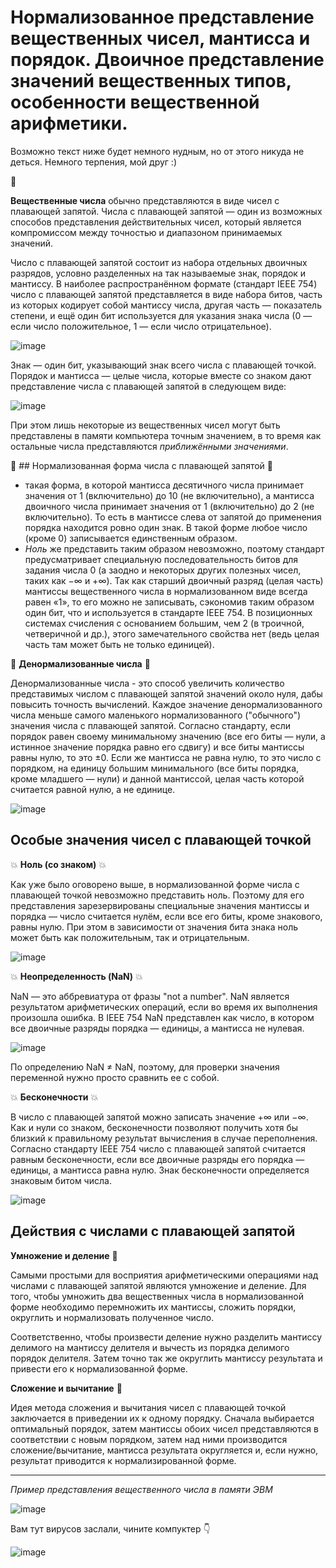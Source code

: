 # Нормализованное представление вещественных чисел, мантисса и порядок. Двоичное представление значений вещественных типов, особенности вещественной арифметики.

Возможно текст ниже будет немного нудным, но от этого никуда не деться. Немного терпения, мой друг :) 

:sparkling_heart:

**Вещественные числа** обычно представляются в виде чисел с плавающей запятой. Числа с плавающей запятой — один из возможных способов представления действительных чисел, который является компромиссом между точностью и диапазоном принимаемых значений. 

Число с плавающей запятой состоит из набора отдельных двоичных разрядов, условно разделенных на так называемые знак, порядок и мантиссу. В наиболее распространённом формате (стандарт IEEE 754) число с плавающей запятой представляется в виде набора битов, часть из которых кодирует собой мантиссу числа, другая часть — показатель степени, и ещё один бит используется для указания знака числа (0 — если число положительное, 1 — если число отрицательное).

![image](https://user-images.githubusercontent.com/101891316/163397930-b4f7f71b-2eb8-47d7-924e-083ab1f60ea8.png)

Знак — один бит, указывающий знак всего числа с плавающей точкой. Порядок и мантисса — целые числа, которые вместе со знаком дают представление числа с плавающей запятой в следующем виде:

![image](https://user-images.githubusercontent.com/101891316/163397641-4b3a9138-d4e4-4a8e-8ad7-47e8fe608454.png)

При этом лишь некоторые из вещественных чисел могут быть представлены в памяти компьютера точным значением, в то время как остальные числа представляются *приближёнными значениями*.

:star2: ## Нормализованная форма числа с плавающей запятой :star2:
- такая форма, в которой мантисса десятичного числа принимает значения от 1 (включительно) до 10 (не включительно), а мантисса двоичного числа принимает значения от 1 (включительно) до 2 (не включительно). То есть в мантиссе слева от запятой до применения порядка находится ровно один знак. В такой форме любое число (кроме 0) записывается единственным образом. 
- *Ноль* же представить таким образом невозможно, поэтому стандарт предусматривает специальную последовательность битов для задания числа 0 (а заодно и некоторых других полезных чисел, таких как −∞ и +∞). Так как старший двоичный разряд (целая часть) мантиссы вещественного числа в нормализованном виде всегда равен «1», то его можно не записывать, сэкономив таким образом один бит, что и используется в стандарте IEEE 754. В позиционных системах счисления с основанием большим, чем 2 (в троичной, четверичной и др.), этого замечательного свойства нет (ведь целая часть там может быть не только единицей).

:star2: **Денормализованные числа** :star2:

Денормализованные числа - это способ увеличить количество представимых числом с плавающей запятой значений около нуля, дабы повысить точность вычислений. Каждое значение денормализованного числа меньше самого маленького нормализованного ("обычного") значения числа с плавающей запятой. Согласно стандарту, если порядок равен своему минимальному значению (все его биты — нули, а истинное значение порядка равно его сдвигу) и все биты мантиссы равны нулю, то это ±0. Если же мантисса не равна нулю, то это число с порядком, на единицу большим минимального (все биты порядка, кроме младшего — нули) и данной мантиссой, целая часть которой считается равной нулю, а не единице.

![image](https://user-images.githubusercontent.com/101891316/163407788-98db775b-f930-40fb-8608-32d97a0f6448.png)

## Особые значения чисел с плавающей точкой

:boom: **Ноль (со знаком)** :boom:

Как уже было оговорено выше, в нормализованной форме числа с плавающей точкой невозможно представить ноль. Поэтому для его представления зарезервированы специальные значения мантиссы и порядка — число считается нулём, если все его биты, кроме знакового, равны нулю. При этом в зависимости от значения бита знака ноль может быть как положительным, так и отрицательным.

![image](https://user-images.githubusercontent.com/101891316/163408345-d753f925-fcf2-4a8a-9193-78bdb8bc47eb.png)

:boom: **Неопределенность (NaN)** :boom:

NaN — это аббревиатура от фразы "not a number". NaN является результатом арифметических операций, если во время их выполнения произошла ошибка. В IEEE 754 NaN представлен как число, в котором все двоичные разряды порядка — единицы, а мантисса не нулевая.

![image](https://user-images.githubusercontent.com/101891316/163408865-98604078-226d-4b2b-bf25-535edb51ba3b.png)

По определению NaN ≠ NaN, поэтому, для проверки значения переменной нужно просто сравнить ее с собой.

:boom: **Бесконечности** :boom:

В число с плавающей запятой можно записать значение +∞ или −∞. Как и нули со знаком, бесконечности позволяют получить хотя бы близкий к правильному результат вычисления в случае переполнения. Согласно стандарту IEEE 754 число с плавающей запятой считается равным бесконечности, если все двоичные разряды его порядка — единицы, а мантисса равна нулю. Знак бесконечности определяется знаковым битом числа.

![image](https://user-images.githubusercontent.com/101891316/163409251-6ab148ee-caae-483c-bb89-9ddbf4e66d71.png)

## Действия с числами с плавающей запятой

**Умножение и деление** :cop:

Самыми простыми для восприятия арифметическими операциями над числами с плавающей запятой являются умножение и деление. Для того, чтобы умножить два вещественных числа в нормализованной форме необходимо перемножить их мантиссы, сложить порядки, округлить и нормализовать полученное число.

Соответственно, чтобы произвести деление нужно разделить мантиссу делимого на мантиссу делителя и вычесть из порядка делимого порядок делителя. Затем точно так же округлить мантиссу результата и привести его к нормализованной форме.

**Сложение и вычитание** :cop:

Идея метода сложения и вычитания чисел с плавающей точкой заключается в приведении их к одному порядку. Сначала выбирается оптимальный порядок, затем мантиссы обоих чисел представляются в соответствии с новым порядком, затем над ними производится сложение/вычитание, мантисса результата округляется и, если нужно, результат приводится к нормализированной форме.

------------------------------------------------------------------------------------------------------------------------

*Пример представления вещественного числа в памяти ЭВМ*

![image](https://user-images.githubusercontent.com/101891316/163410614-0274cc64-6f8b-4be3-89d2-9e40ab40bcd6.png)

Вам тут вирусов заслали, чините компуктер :point_down:

![image](https://user-images.githubusercontent.com/101891316/163410948-33593162-bdb4-46c2-be2c-3f71d68cd6b8.png)

